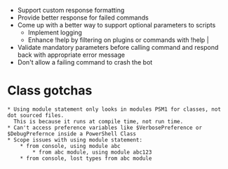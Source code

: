 * Support custom response formatting
* Provide better response for failed commands
* Come up with a better way to support optional parameters to scripts
    * Implement logging
    * Enhance !help by filtering on plugins or commands with !help <plugin> | <command>
* Validate mandatory parameters before calling command and respond back with appropriate error message
* Don't allow a failing command to crash the bot

# Class gotchas
    * Using module statement only looks in modules PSM1 for classes, not dot sourced files.
      This is because it runs at compile time, not run time.
    * Can't access preference variables like $VerbosePreference or $DebugPrefernce inside a PowerShell Class
    * Scope issues with using module statement:
        * from console, using module abc
            * from abc module, using module abc123
        * from console, lost types from abc module

